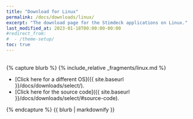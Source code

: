 ```yaml
---
title: "Download for Linux"
permalink: /docs/downloads/linux/
excerpt: "The download page for the Stimdeck applications on Linux."
last_modified_at: 2023-01-18T00:00:00-00:00
#redirect_from:
#  - /theme-setup/
toc: true
---
```


<div class="download-blurbs">

<div class="download-blurb">&nbsp;</div>

<div class="download-blurb">
{% capture blurb %}
{% include_relative _fragments/linux.md %}

- [Click here for a different OS]({{ site.baseurl }}/docs/downloads/select/).
- [Click here for the source code]({{ site.baseurl }}/docs/downloads/select/#source-code).

{% endcapture %}
{{ blurb | markdownify }}
</div>

<div class="download-blurb">&nbsp;</div>

</div>

<div class="download-blurbs">&nbsp;</div>